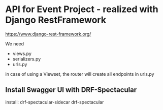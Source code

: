 # API for Event Project - realized with Django RestFramework
https://www.django-rest-framework.org/

We need
- views.py
- serializers.py
- urls.py

in case of using a Viewset, the router
will create all endpoints in urls.py

## Install Swagger UI with DRF-Spectacular

install:
drf-spectacular-sidecar
drf-spectacular